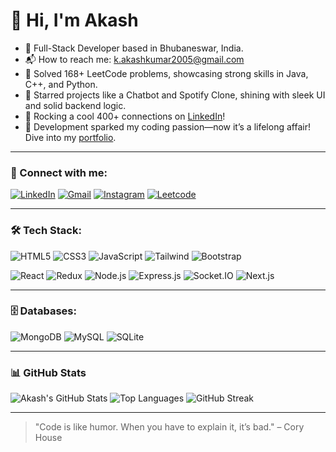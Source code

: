 <!--
**akash-kanar/akash-kanar** is a ✨ _special_ ✨ repository because its `README.md` (this file) appears on your GitHub profile.

Here are some ideas to get you started:

- 🔭 I’m currently working on ...
- 🌱 I’m currently learning ...
- 👯 I’m looking to collaborate on ...
- 🤔 I’m looking for help with ...
- 💬 Ask me about ...
- 📫 How to reach me: ...
- 😄 Pronouns: ...
- ⚡ Fun fact: ...
-->
# 👋 Hi, I'm Akash

- 🔧 Full-Stack Developer based in Bhubaneswar, India.
- 📬 How to reach me: [k.akashkumar2005@gmail.com](mailto:k.akashkumar2005@gmail.com)
- 🧠 Solved 168+ LeetCode problems, showcasing strong skills in Java, C++, and Python.
- 🌟 Starred projects like a Chatbot and Spotify Clone, shining with sleek UI and solid backend logic.
- 🔗 Rocking a cool 400+ connections on [LinkedIn](https://www.linkedin.com/in/akash-kanar/)!
- 🚀 Development sparked my coding passion—now it’s a lifelong affair! Dive into my [portfolio](#).

---

### 🔗 Connect with me:
[![LinkedIn](https://img.shields.io/badge/LinkedIn-blue?logo=linkedin)](https://www.linkedin.com/in/akash-kanar/)
[![Gmail](https://img.shields.io/badge/Gmail-red?logo=gmail)](mailto:k.akashkumar2005@gmail.com)
[![Instagram](https://img.shields.io/badge/Instagram-pink?logo=instagram)](https://www.instagram.com/ll___akashhh___ll/?hl=en)
[![Leetcode](https://img.shields.io/badge/Leetcode-yellow)](https://leetcode.com/u/akashkumar8917/)

---

### 🛠️ Tech Stack:

![HTML5](https://img.shields.io/badge/HTML5-E34F26?logo=html5&logoColor=white)
![CSS3](https://img.shields.io/badge/CSS3-1572B6?logo=css3&logoColor=white)
![JavaScript](https://img.shields.io/badge/JavaScript-F7DF1E?logo=javascript&logoColor=black)
![Tailwind](https://img.shields.io/badge/Tailwind_CSS-38B2AC?logo=tailwind-css&logoColor=white)
![Bootstrap](https://img.shields.io/badge/Bootstrap-563D7C?logo=bootstrap&logoColor=white)

![React](https://img.shields.io/badge/React-20232A?logo=react&logoColor=61DAFB)
![Redux](https://img.shields.io/badge/Redux-764ABC?logo=redux&logoColor=white)
![Node.js](https://img.shields.io/badge/Node.js-339933?logo=node.js&logoColor=white)
![Express.js](https://img.shields.io/badge/Express.js-000000?logo=express&logoColor=white)
![Socket.IO](https://img.shields.io/badge/Socket.IO-010101?logo=socket.io&logoColor=white)
![Next.js](https://img.shields.io/badge/Next.js-000000?logo=next.js&logoColor=white)

---

### 🗄️ Databases:
![MongoDB](https://img.shields.io/badge/MongoDB-47A248?logo=mongodb&logoColor=white)
![MySQL](https://img.shields.io/badge/MySQL-4479A1?logo=mysql&logoColor=white)
![SQLite](https://img.shields.io/badge/SQLite-003B57?logo=sqlite&logoColor=white)

---

### 📊 GitHub Stats

![Akash's GitHub Stats](https://github-readme-stats.vercel.app/api?username=akash-kanar&show_icons=true&theme=dark)
![Top Languages](https://github-readme-stats.vercel.app/api/top-langs/?username=akash-kanar&layout=compact&theme=dark)
![GitHub Streak](https://streak-stats.demolab.com?user=akash-kanar&theme=dark&hide_border=true)

---

> "Code is like humor. When you have to explain it, it’s bad." – Cory House


